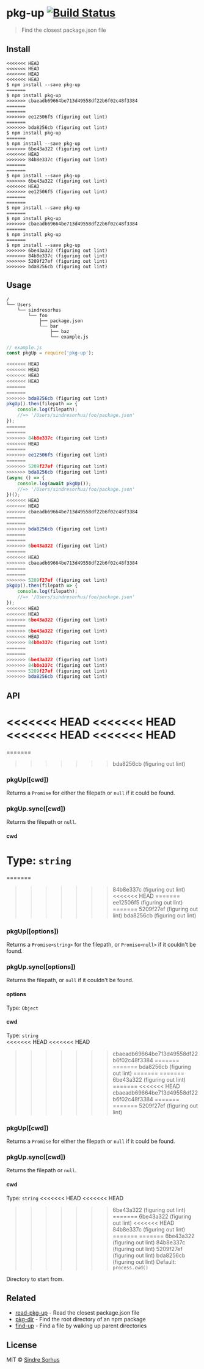 # pkg-up [![Build Status](https://travis-ci.org/sindresorhus/pkg-up.svg?branch=master)](https://travis-ci.org/sindresorhus/pkg-up)

> Find the closest package.json file


## Install

```
<<<<<<< HEAD
<<<<<<< HEAD
<<<<<<< HEAD
<<<<<<< HEAD
$ npm install --save pkg-up
=======
$ npm install pkg-up
>>>>>>> cbaeadb69664be713d49558df22b6f02c48f3384
=======
=======
>>>>>>> ee12506f5 (figuring out lint)
=======
>>>>>>> bda8256cb (figuring out lint)
$ npm install pkg-up
=======
$ npm install --save pkg-up
>>>>>>> 6be43a322 (figuring out lint)
<<<<<<< HEAD
>>>>>>> 84b8e337c (figuring out lint)
=======
=======
$ npm install --save pkg-up
>>>>>>> 6be43a322 (figuring out lint)
<<<<<<< HEAD
>>>>>>> ee12506f5 (figuring out lint)
=======
=======
$ npm install --save pkg-up
=======
$ npm install pkg-up
>>>>>>> cbaeadb69664be713d49558df22b6f02c48f3384
=======
$ npm install pkg-up
=======
$ npm install --save pkg-up
>>>>>>> 6be43a322 (figuring out lint)
>>>>>>> 84b8e337c (figuring out lint)
>>>>>>> 5209f27ef (figuring out lint)
>>>>>>> bda8256cb (figuring out lint)
```


## Usage

```
/
└── Users
    └── sindresorhus
        └── foo
            ├── package.json
            └── bar
                ├── baz
                └── example.js
```

```js
// example.js
const pkgUp = require('pkg-up');

<<<<<<< HEAD
<<<<<<< HEAD
<<<<<<< HEAD
<<<<<<< HEAD
=======
=======
>>>>>>> bda8256cb (figuring out lint)
pkgUp().then(filepath => {
	console.log(filepath);
	//=> '/Users/sindresorhus/foo/package.json'
});
=======
=======
>>>>>>> 84b8e337c (figuring out lint)
<<<<<<< HEAD
=======
>>>>>>> ee12506f5 (figuring out lint)
=======
>>>>>>> 5209f27ef (figuring out lint)
>>>>>>> bda8256cb (figuring out lint)
(async () => {
	console.log(await pkgUp());
	//=> '/Users/sindresorhus/foo/package.json'
})();
<<<<<<< HEAD
<<<<<<< HEAD
>>>>>>> cbaeadb69664be713d49558df22b6f02c48f3384
=======
=======
>>>>>>> bda8256cb (figuring out lint)
=======
=======
>>>>>>> 6be43a322 (figuring out lint)
=======
<<<<<<< HEAD
>>>>>>> cbaeadb69664be713d49558df22b6f02c48f3384
=======
=======
>>>>>>> 5209f27ef (figuring out lint)
pkgUp().then(filepath => {
	console.log(filepath);
	//=> '/Users/sindresorhus/foo/package.json'
});
<<<<<<< HEAD
<<<<<<< HEAD
>>>>>>> 6be43a322 (figuring out lint)
=======
>>>>>>> 6be43a322 (figuring out lint)
<<<<<<< HEAD
>>>>>>> 84b8e337c (figuring out lint)
=======
=======
>>>>>>> 6be43a322 (figuring out lint)
>>>>>>> 84b8e337c (figuring out lint)
>>>>>>> 5209f27ef (figuring out lint)
>>>>>>> bda8256cb (figuring out lint)
```


## API

<<<<<<< HEAD
<<<<<<< HEAD
<<<<<<< HEAD
<<<<<<< HEAD
=======
=======
>>>>>>> bda8256cb (figuring out lint)
### pkgUp([cwd])

Returns a `Promise` for either the filepath or `null` if it could be found.

### pkgUp.sync([cwd])

Returns the filepath or `null`.

#### cwd

Type: `string`
=======
=======
>>>>>>> 84b8e337c (figuring out lint)
<<<<<<< HEAD
=======
>>>>>>> ee12506f5 (figuring out lint)
=======
>>>>>>> 5209f27ef (figuring out lint)
>>>>>>> bda8256cb (figuring out lint)
### pkgUp([options])

Returns a `Promise<string>` for the filepath, or `Promise<null>` if it couldn't be found.

### pkgUp.sync([options])

Returns the filepath, or `null` if it couldn't be found.

#### options

Type: `Object`

#### cwd

Type: `string`<br>
<<<<<<< HEAD
<<<<<<< HEAD
>>>>>>> cbaeadb69664be713d49558df22b6f02c48f3384
=======
=======
>>>>>>> bda8256cb (figuring out lint)
=======
=======
>>>>>>> 6be43a322 (figuring out lint)
=======
<<<<<<< HEAD
>>>>>>> cbaeadb69664be713d49558df22b6f02c48f3384
=======
=======
>>>>>>> 5209f27ef (figuring out lint)
### pkgUp([cwd])

Returns a `Promise` for either the filepath or `null` if it could be found.

### pkgUp.sync([cwd])

Returns the filepath or `null`.

#### cwd

Type: `string`
<<<<<<< HEAD
<<<<<<< HEAD
>>>>>>> 6be43a322 (figuring out lint)
=======
>>>>>>> 6be43a322 (figuring out lint)
<<<<<<< HEAD
>>>>>>> 84b8e337c (figuring out lint)
=======
=======
>>>>>>> 6be43a322 (figuring out lint)
>>>>>>> 84b8e337c (figuring out lint)
>>>>>>> 5209f27ef (figuring out lint)
>>>>>>> bda8256cb (figuring out lint)
Default: `process.cwd()`

Directory to start from.


## Related

- [read-pkg-up](https://github.com/sindresorhus/read-pkg-up) - Read the closest package.json file
- [pkg-dir](https://github.com/sindresorhus/pkg-dir) - Find the root directory of an npm package
- [find-up](https://github.com/sindresorhus/find-up) - Find a file by walking up parent directories


## License

MIT © [Sindre Sorhus](https://sindresorhus.com)
